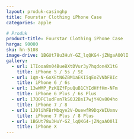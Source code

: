 ```yaml
---
layout: produk-casinghp
title: Fourstar Clothing iPhone Case
categories: apple

# Produk
product-title: Fourstar Clothing iPhone Case
harga: 90000
sku: hn-5108
image-drive: 1BGUt78u3HuY-GZ_lqQKG4-jZNgaAO0lI
gallery:
  - url: 1TIooa8n04BueBXtDVur3y7hqdon4X1tG
    title: iPhone 5 / 5s / SE
  - url: 1qm-N-GoXEtN6ZBM1aEKIiqEoZVNbFBIc
    title: iPhone 6 / 6s
  - url: 13wWMP_PzKQZfFpuQuB1CYIdHffHm-NFm
    title: iPhone 6 Plus / 6s Plus
  - url: 17QOFCludFxn7kS0J2BsI7wjY4Qv804ho
    title: iPhone 7 / 8
  - url: 1J0lihFBrMbqye2V-DuewfR9DqxWIUxmv
    title: iPhone 7 Plus / 8 Plus
  - url: 1BGUt78u3HuY-GZ_lqQKG4-jZNgaAO0lI
    title: iPhone X
---
```

